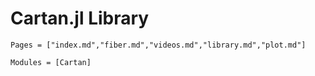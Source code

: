 # Cartan.jl Library

```@index
Pages = ["index.md","fiber.md","videos.md","library.md","plot.md"]
```

```@autodocs
Modules = [Cartan]
```
